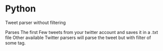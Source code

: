 # Python
Tweet parser without filtering

Parses The first Few tweets from your twitter account and saves it in a .txt file
Other available Twitter parsers will parse the tweet but with filter of some tag.

